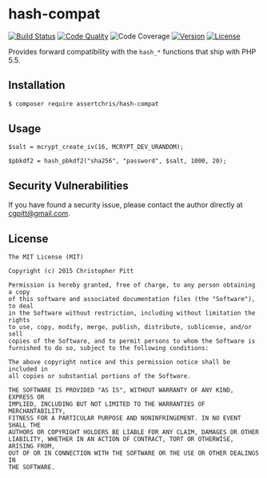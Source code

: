 # hash-compat

[![Build Status](http://img.shields.io/travis/assertchris/hash-compat.svg?style=flat-square)](https://travis-ci.org/assertchris/hash-compat)
[![Code Quality](http://img.shields.io/scrutinizer/g/assertchris/hash-compat.svg?style=flat-square)](https://scrutinizer-ci.com/g/assertchris/hash-compat)
![Code Coverage](http://img.shields.io/scrutinizer/coverage/g/assertchris/hash-compat.svg?style=flat-square)
[![Version](http://img.shields.io/packagist/v/assertchris/hash-compat.svg?style=flat-square)](https://packagist.org/packages/assertchris/hash-compat)
[![License](http://img.shields.io/packagist/l/assertchris/hash-compat.svg?style=flat-square)](licence.md)

Provides forward compatibility with the `hash_*` functions that ship with PHP 5.5.

## Installation

```sh
$ composer require assertchris/hash-compat
```

## Usage

```
$salt = mcrypt_create_iv(16, MCRYPT_DEV_URANDOM);

$pbkdf2 = hash_pbkdf2("sha256", "password", $salt, 1000, 20);
```

## Security Vulnerabilities

If you have found a security issue, please contact the author directly at [cgpitt@gmail.com](mailto:cgpitt@gmail.com).

## License

```
The MIT License (MIT)

Copyright (c) 2015 Christopher Pitt

Permission is hereby granted, free of charge, to any person obtaining a copy
of this software and associated documentation files (the "Software"), to deal
in the Software without restriction, including without limitation the rights
to use, copy, modify, merge, publish, distribute, sublicense, and/or sell
copies of the Software, and to permit persons to whom the Software is
furnished to do so, subject to the following conditions:

The above copyright notice and this permission notice shall be included in
all copies or substantial portions of the Software.

THE SOFTWARE IS PROVIDED "AS IS", WITHOUT WARRANTY OF ANY KIND, EXPRESS OR
IMPLIED, INCLUDING BUT NOT LIMITED TO THE WARRANTIES OF MERCHANTABILITY,
FITNESS FOR A PARTICULAR PURPOSE AND NONINFRINGEMENT. IN NO EVENT SHALL THE
AUTHORS OR COPYRIGHT HOLDERS BE LIABLE FOR ANY CLAIM, DAMAGES OR OTHER
LIABILITY, WHETHER IN AN ACTION OF CONTRACT, TORT OR OTHERWISE, ARISING FROM,
OUT OF OR IN CONNECTION WITH THE SOFTWARE OR THE USE OR OTHER DEALINGS IN
THE SOFTWARE.
```
